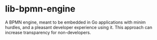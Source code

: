 # lib-bpmn-engine
A BPMN engine, meant to be embedded in Go applications with minim hurdles, and a pleasant developer experience using it. This approach can increase transparency for non-developers.
